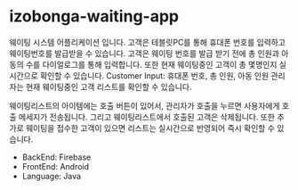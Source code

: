 # izobonga-waiting-app

웨이팅 시스템 어플리케이션 입니다. 
고객은 테블릿PC를 통해 휴대폰 번호를 입력하고 웨이팅번호를 발급받을 수 있습니다.
고객은 웨이팅 번호를 발급 받기 전에 총 인원과 아동의 수를 다이얼로그를 통해 입력합니다. 
또한 현재 웨이팅중인 고객이 총 몇명인지 실시간으로 확인할 수 있습니다. 
Customer Input: 휴대폰 번호, 총 인원, 아동 인원  관리자는 현재 웨이팅중인 고객 리스트를 확인할 수 있습니다.

웨이팅리스트의 아이템에는 호출 버튼이 있어서, 관리자가 호출을 누르면 사용자에게 호출 메세지가 전송됩니다.
그리고 웨이팅리스트에서 호출된 고객은 삭제됩니다. 또한 추가로 웨이팅을 접수한 고객이 있으면 리스트는 실시간으로 반영되어 즉시 확인할 수 있습니다.  

- BackEnd: Firebase
- FrontEnd: Android 
- Language: Java  

